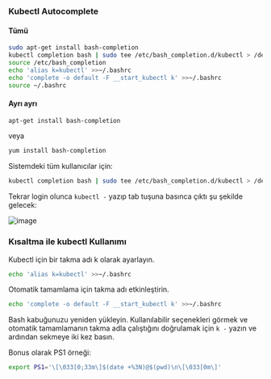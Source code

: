 ### Kubectl Autocomplete

#### Tümü

```sh
sudo apt-get install bash-completion
kubectl completion bash | sudo tee /etc/bash_completion.d/kubectl > /dev/null
source /etc/bash_completion
echo 'alias k=kubectl' >>~/.bashrc
echo 'complete -o default -F __start_kubectl k' >>~/.bashrc
source ~/.bashrc

```

#### Ayrı ayrı

```sh
apt-get install bash-completion
```

veya 

```sh
yum install bash-completion
```

Sistemdeki tüm kullanıcılar için:

```sh
kubectl completion bash | sudo tee /etc/bash_completion.d/kubectl > /dev/null
```

Tekrar login olunca `kubectl -` yazıp tab tuşuna basınca çıktı şu şekilde gelecek:

![image](https://github.com/user-attachments/assets/95f31ccc-1d29-4d4f-b90d-a2680c737f3b)


### Kısaltma ile kubectl Kullanımı

Kubectl için bir takma adı k olarak ayarlayın.
```sh
echo 'alias k=kubectl' >>~/.bashrc
```

Otomatik tamamlama için takma adı etkinleştirin.
```sh
echo 'complete -o default -F __start_kubectl k' >>~/.bashrc
```

Bash kabuğunuzu yeniden yükleyin. Kullanılabilir seçenekleri görmek ve otomatik tamamlamanın takma adla çalıştığını doğrulamak için `k -` yazın ve ardından sekmeye iki kez basın.

Bonus olarak PS1 örneği:
```sh
export PS1='\[\033[0;33m\]$(date +%3N)@$(pwd)\n\[\033[0m\]'
```
